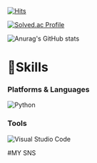[![Hits](https://hits.seeyoufarm.com/api/count/incr/badge.svg?url=https%3A%2F%2Fgithub.com%2Fbadapiri&count_bg=%23010101&title_bg=%237C7A7A&icon=&icon_color=%23E7E7E7&title=hits&edge_flat=false)](https://hits.seeyoufarm.com)

[![Solved.ac Profile](http://mazassumnida.wtf/api/v2/generate_badge?boj=badapiri1004)](https://solved.ac/badapiri1004/)

![Anurag's GitHub stats](https://github-readme-stats.vercel.app/api?username=badapiri&show_icons=true&theme=radical)

# 💪Skills
### Platforms & Languages
![Python](https://img.shields.io/badge/Python-3776AB.svg?&style=for-the-badge&logo=Python&logoColor=white)

### Tools
![Visual Studio Code](https://img.shields.io/badge/Visual%20Studio%20Code-007ACC.svg?&style=for-the-badge&logo=Visual%20Studio%20Code&logoColor=white)

#MY SNS
